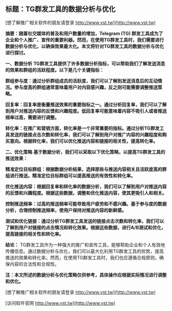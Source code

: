 ## **标题：TG群发工具的数据分析与优化**

[想了解推广相关软件的朋友请登录 http://www.vst.tw](http://www.vst.tw)

**摘要：随着社交媒体的普及和用户数量的增加，Telegram (TG) 群发工具成为了企业和个人推广、宣传的重要利器。然而，在使用TG群发工具时，我们需要进行数据分析与优化，以确保效果最大化。本文将针对TG群发工具的数据分析与优化进行探讨。**

**一、数据分析**
**TG群发工具提供了许多数据分析指标，可以帮助我们了解发送消息的效果和群组的活跃程度。以下是几个关键指标：**

**群组参与度：通过分析群组成员的活跃度，我们可以了解到发送消息后的互动情况。参与度高的群组通常意味着用户对内容感兴趣，反之则可能需要调整推送策略。**

**回复率：回复率是衡量推送效果的重要指标之一。通过分析回复率，我们可以了解到用户对推送内容的反馈和兴趣程度。低回复率可能意味着内容不吸引人或者推送频率过高，需要进行调整。**

**转化率：在推广和营销方面，转化率是一个非常重要的指标。通过分析TG群发工具发送的链接点击次数和转化率，我们可以了解到用户对推广内容的兴趣程度和购买意向。根据转化率，我们可以优化推送内容和链接的相关性，提高转化率。**

**二、优化策略**
**基于数据分析，我们可以采取以下优化策略，以提高TG群发工具的推送效果：**

**精准定位目标群组：根据数据分析结果，选择那些与推送内容相关且活跃度高的群组进行推送。精准定位目标群组可以提高推送的有效性和转化率。**

**优化推送内容：根据回复率和转化率的数据分析，我们可以了解到用户对推送内容的反馈和兴趣程度。根据这些数据，调整和优化推送内容，使其更吸引人和相关。**

**控制推送频率：过高的推送频率可能导致用户疲劳和不感兴趣。基于参与度的数据分析，合理控制推送频率，使用户保持对推送内容的新鲜感。**

**测试和优化链接：通过分析TG群发工具发送的链接点击次数和转化率，我们可以了解到用户对链接的点击情况和转化效果。根据这些数据，进行A/B测试和优化，提高链接的相关性和转化率。**

**结论：**
TG群发工具作为一种强大的推广和宣传工具，能够帮助企业和个人有效地传播信息。通过数据分析与优化，我们可以最大化利用TG群发工具的优势，提高推送的效果和转化率。然而，在使用TG群发工具时，我们也应遵循合规原则，确保内容的合法性和合规性。

**注：本文所述的数据分析与优化策略仅供参考，具体操作应根据实际情况进行调整和优化。**

[想了解推广相关软件的朋友请登录 http://www.vst.tw](http://www.vst.tw)


[访问软件官网 http://www.vst.tw](http://www.vst.tw)
